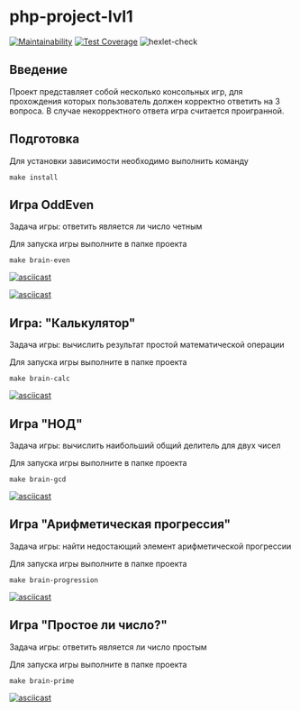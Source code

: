 # php-project-lvl1

[![Maintainability](https://api.codeclimate.com/v1/badges/2191253e744a19fa6939/maintainability)](https://codeclimate.com/github/fret2000/php-project-lvl1/maintainability) [![Test Coverage](https://api.codeclimate.com/v1/badges/2191253e744a19fa6939/test_coverage)](https://codeclimate.com/github/fret2000/php-project-lvl1/test_coverage) ![hexlet-check](https://github.com/fret2000/php-project-lvl1/workflows/hexlet-check/badge.svg)

## Введение

Проект представляет собой несколько консольных игр, для прохождения которых пользователь должен корректно ответить на 3 вопроса. В случае некорректного ответа игра считается проигранной. 

## Подготовка

Для установки зависимости необходимо выполнить команду

	make install

## Игра OddEven

Задача игры: ответить является ли число четным

Для запуска игры выполните в папке проекта

	make brain-even

[![asciicast](https://asciinema.org/a/386899.svg)](https://asciinema.org/a/386899)

[![asciicast](https://asciinema.org/a/386897.svg)](https://asciinema.org/a/386897)

## Игра: "Калькулятор"

Задача игры: вычислить результат простой математической операции

Для запуска игры выполните в папке проекта

	make brain-calc

[![asciicast](https://asciinema.org/a/O9Mqf6shqcEqoB2O95Z1nuPVB.svg)](https://asciinema.org/a/O9Mqf6shqcEqoB2O95Z1nuPVB)

## Игра "НОД"

Задача игры: вычислить наибольший общий делитель для двух чисел

Для запуска игры выполните в папке проекта

	make brain-gcd

[![asciicast](https://asciinema.org/a/65leyFvBvqs5g7iDB6CgEMn2b.svg)](https://asciinema.org/a/65leyFvBvqs5g7iDB6CgEMn2b)

## Игра "Арифметическая прогрессия"

Задача игры: найти недостающий элемент арифметической прогрессии

Для запуска игры выполните в папке проекта

	make brain-progression

[![asciicast](https://asciinema.org/a/ipVD4AG3eJNTXijNN2o4claiG.svg)](https://asciinema.org/a/ipVD4AG3eJNTXijNN2o4claiG)

## Игра "Простое ли число?"

Задача игры: ответить является ли число простым

Для запуска игры выполните в папке проекта

	make brain-prime

[![asciicast](https://asciinema.org/a/0PPRs6NvxX3l4yYXSaLWkjrhk.svg)](https://asciinema.org/a/0PPRs6NvxX3l4yYXSaLWkjrhk)



